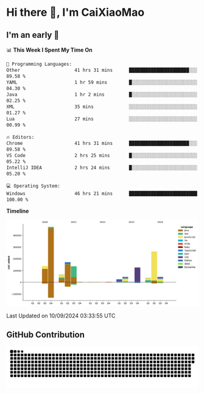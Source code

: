# Hi there 👋, I'm CaiXiaoMao

## I'm an early 🐤
<!--START_SECTION:waka-->
📊 **This Week I Spent My Time On** 

```text
💬 Programming Languages: 
Other                    41 hrs 31 mins      ██████████████████████░░░   89.58 % 
YAML                     1 hr 59 mins        █░░░░░░░░░░░░░░░░░░░░░░░░   04.30 % 
Java                     1 hr 2 mins         █░░░░░░░░░░░░░░░░░░░░░░░░   02.25 % 
XML                      35 mins             ░░░░░░░░░░░░░░░░░░░░░░░░░   01.27 % 
Lua                      27 mins             ░░░░░░░░░░░░░░░░░░░░░░░░░   00.99 % 

🔥 Editors: 
Chrome                   41 hrs 31 mins      ██████████████████████░░░   89.58 % 
VS Code                  2 hrs 25 mins       █░░░░░░░░░░░░░░░░░░░░░░░░   05.22 % 
IntelliJ IDEA            2 hrs 24 mins       █░░░░░░░░░░░░░░░░░░░░░░░░   05.20 % 

💻 Operating System: 
Windows                  46 hrs 21 mins      █████████████████████████   100.00 % 
```

**Timeline**

![Lines of Code chart](https://raw.githubusercontent.com/caixiaomao/caixiaomao/main/assets/bar_graph.png)


 Last Updated on 10/09/2024 03:33:55 UTC
<!--END_SECTION:waka-->

## GitHub Contribution
<picture>
  <source media="(prefers-color-scheme: dark)" srcset="/dist/snake/github-contribution-grid-snake-dark.svg" />
  <source media="(prefers-color-scheme: light)" srcset="/dist/snake/github-contribution-grid-snake.svg" />
  <img alt="github contribution grid snake animation" src="/dist/snake/github-contribution-grid-snake.svg" />
</picture>
